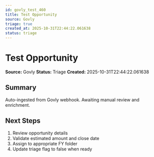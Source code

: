 ```yaml
---
id: govly_test_460
title: Test Opportunity
source: Govly
triage: true
created_at: 2025-10-31T22:44:22.061638
status: triage
---
```


# Test Opportunity

**Source:** Govly
**Status:** Triage
**Created:** 2025-10-31T22:44:22.061638

## Summary

Auto-ingested from Govly webhook. Awaiting manual review and enrichment.

## Next Steps

1. Review opportunity details
2. Validate estimated amount and close date
3. Assign to appropriate FY folder
4. Update triage flag to false when ready
